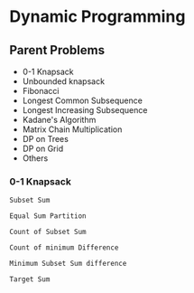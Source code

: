 # Dynamic Programming

## Parent Problems 

* 0-1 Knapsack
* Unbounded knapsack
* Fibonacci
* Longest Common Subsequence
* Longest Increasing Subsequence
* Kadane's Algorithm
* Matrix Chain Multiplication
* DP on Trees
* DP on Grid
* Others

### 0-1 Knapsack

```
Subset Sum
```
```
Equal Sum Partition
```
```
Count of Subset Sum
```
```
Count of minimum Difference
```
```
Minimum Subset Sum difference
```
```
Target Sum
```
